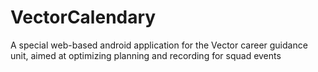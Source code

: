 # VectorCalendary
A special web-based android application for the Vector career guidance unit, aimed at optimizing planning and recording for squad events
